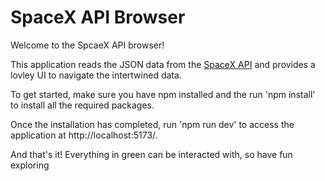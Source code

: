 # SpaceX API Browser

Welcome to the SpcaeX API browser!

This application reads the JSON data from the [SpaceX API](https://github.com/r-spacex/SpaceX-API/tree/master) and provides a lovley UI to navigate the intertwined data.

To get started, make sure you have npm installed and the run 'npm install' to install all the required packages.

Once the installation has completed, run 'npm run dev' to access the application at http://localhost:5173/.

And that's it! Everything in green can be interacted with, so have fun exploring
